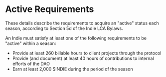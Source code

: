 # Active Requirements

These details describe the requirements to acquire an "active" status each season, according to Section 5d of the Indie LCA Bylaws.

An Indie must satisfy at least one of the following requirements to be "active" within a season:

- Provide at least 260 billable hours to client projects through the protocol
- Provide (and document) at least 40 hours of contributions to internal efforts of the DAO
- Earn at least 2,000 $INDIE during the period of the season
